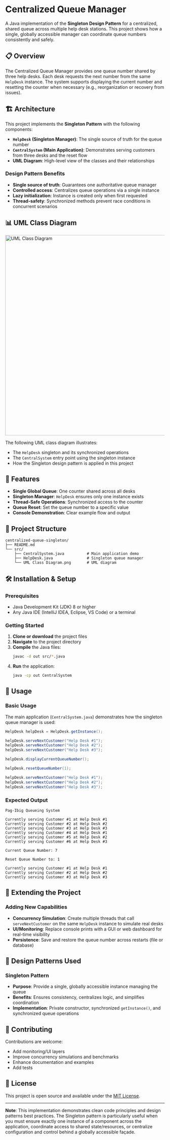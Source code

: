 # Centralized Queue Manager

A Java implementation of the **Singleton Design Pattern** for a centralized, shared queue across multiple help desk stations. This project shows how a single, globally accessible manager can coordinate queue numbers consistently and safely.

## 📋 Overview

The Centralized Queue Manager provides one queue number shared by three help desks. Each desk requests the next number from the same `HelpDesk` instance. The system supports displaying the current number and resetting the counter when necessary (e.g., reorganization or recovery from issues).

## 🏗️ Architecture

This project implements the **Singleton Pattern** with the following components:

- **`HelpDesk` (Singleton Manager)**: The single source of truth for the queue number
- **`CentralSystem` (Main Application)**: Demonstrates serving customers from three desks and the reset flow
- **UML Diagram**: High-level view of the classes and their relationships

### Design Pattern Benefits

- **Single source of truth**: Guarantees one authoritative queue manager
- **Controlled access**: Centralizes queue operations via a single instance
- **Lazy initialization**: Instance is created only when first requested
- **Thread-safety**: Synchronized methods prevent race conditions in concurrent scenarios

## 📊 UML Class Diagram

<img width="1223" height="632" alt="UML Class Diagram" src="https://github.com/user-attachments/assets/345a6c6a-3647-4b0c-8141-66cf2c58b6bc" />

The following UML class diagram illustrates:
- The `HelpDesk` singleton and its synchronized operations
- The `CentralSystem` entry point using the singleton instance
- How the Singleton design pattern is applied in this project

## 🚀 Features

- **Single Global Queue**: One counter shared across all desks
- **Singleton Manager**: `HelpDesk` ensures only one instance exists
- **Thread-Safe Operations**: Synchronized access to the counter
- **Queue Reset**: Set the queue number to a specific value
- **Console Demonstration**: Clear example flow and output

## 📁 Project Structure

```
centralized-queue-singleton/
├── README.md
└── src/
    ├── CentralSystem.java          # Main application demo
    ├── HelpDesk.java               # Singleton queue manager
    └── UML Class Diagram.png       # UML diagram
```

## 🛠️ Installation & Setup

### Prerequisites

- Java Development Kit (JDK) 8 or higher
- Any Java IDE (IntelliJ IDEA, Eclipse, VS Code) or a terminal

### Getting Started

1. **Clone or download** the project files
2. **Navigate** to the project directory
3. **Compile** the Java files:
   ```bash
   javac -d out src/*.java
   ```
4. **Run** the application:
   ```bash
   java -cp out CentralSystem
   ```

## 📖 Usage

### Basic Usage

The main application (`CentralSystem.java`) demonstrates how the singleton queue manager is used:

```java
HelpDesk helpDesk = HelpDesk.getInstance();

helpDesk.serveNextCustomer("Help Desk #1");
helpDesk.serveNextCustomer("Help Desk #2");
helpDesk.serveNextCustomer("Help Desk #3");

helpDesk.displayCurrentQueueNumber();

helpDesk.resetQueueNumber(1);

helpDesk.serveNextCustomer("Help Desk #1");
helpDesk.serveNextCustomer("Help Desk #2");
helpDesk.serveNextCustomer("Help Desk #3");
```

### Expected Output

```
Pag-Ibig Queueing System

Currently serving Customer #1 at Help Desk #1
Currently serving Customer #2 at Help Desk #2
Currently serving Customer #3 at Help Desk #3
Currently serving Customer #4 at Help Desk #1
Currently serving Customer #5 at Help Desk #2
Currently serving Customer #6 at Help Desk #3

Current Queue Number: 7

Reset Queue Number to: 1

Currently serving Customer #1 at Help Desk #1
Currently serving Customer #2 at Help Desk #2
Currently serving Customer #3 at Help Desk #3
```

## 🔧 Extending the Project

### Adding New Capabilities

- **Concurrency Simulation**: Create multiple threads that call `serveNextCustomer` on the same `HelpDesk` instance to simulate real desks
- **UI/Monitoring**: Replace console prints with a GUI or web dashboard for real-time visibility
- **Persistence**: Save and restore the queue number across restarts (file or database)

## 🎯 Design Patterns Used

### Singleton Pattern
- **Purpose**: Provide a single, globally accessible instance managing the queue
- **Benefits**: Ensures consistency, centralizes logic, and simplifies coordination
- **Implementation**: Private constructor, synchronized `getInstance()`, and synchronized queue operations

## 🤝 Contributing

Contributions are welcome:
- Add monitoring/UI layers
- Improve concurrency simulations and benchmarks
- Enhance documentation and examples
- Add tests

## 📄 License

This project is open source and available under the [MIT License](LICENSE).


---

**Note**: This implementation demonstrates clean code principles and design patterns best practices. The Singleton pattern is particularly useful when you must ensure exactly one instance of a component across the application, coordinate access to shared state/resources, or centralize configuration and control behind a globally accessible façade.
